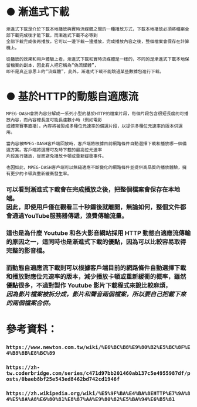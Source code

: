 # ● 漸進式下載
```
漸進式下載是介於下載本地播放與實時流媒體之間的一種播放方式，下載本地播放必須將檔案全部下載完成後才能下載，而漸進式下載不必等到
全部下載完成後再播放，它可以一邊下載一邊播放，完成播放內容之後，整個檔案會保存在計算機上。

從播放的效果和用戶體驗上看，漸進式下載和實時流媒體是一樣的，不同的是漸進式下載本地保留檔案的副本，因此有人把它稱為“偽流媒體”，
即不是真正意思上的“流媒體”，此外，漸進式下載不能跳過某些數據包進行下載。
```
# ● 基於HTTP的動態自適應流
```
MPEG-DASH會將內容分解成一系列小型的基於HTTP的檔案片段，每個片段包含很短長度的可播放內容，而內容總長度可能長達數小時（例如電影
或體育賽事直播）。內容將被製成多種位元速率的備選片段，以提供多種位元速率的版本供選用。

當內容被MPEG-DASH客戶端回放時，客戶端將根據目前網路條件自動選擇下載和播放哪一個備選方案。客戶端將選擇可及時下載的最高位元速率
片段進行播放，從而避免播放卡頓或重新緩衝事件。

也因如此，MPEG-DASH客戶端可以無縫適應不斷變化的網路條件並提供高品質的播放體驗，擁有更少的卡頓與重新緩衝發生率。
```
### 可以看到漸進式下載會在完成播放之後，把整個檔案會保存在本地端。<br>因此，即使用戶僅在觀看三十秒鐘後就離開，無論如何，整個文件都會通過YouTube服務器傳遞，浪費傳輸流量。
### 這也是為什麼 Youtube 和各大影音網站採用 HTTP 動態自適應流傳輸的原因之一，這同時也是漸進式下載的優點，因為可以比較容易取得完整的影音檔。
### 而動態自適應流下載則可以根據客戶端目前的網路條件自動選擇下載和播放對應位元速率的版本，減少播放卡頓或重新緩衝的概率，雖然優點很多，不過對製作 Youtube 影片下載程式來說比較麻煩，<br>*因為影片檔案被拆分成，影片和聲音兩個檔案，所以要自己把載下來的兩個檔案合併。*
# 參考資料：
### `https://www.newton.com.tw/wiki/%E6%BC%B8%E9%80%B2%E5%BC%8F%E4%B8%8B%E8%BC%89`
### `https://zh-tw.coderbridge.com/series/c471d97bb201460ab137c5e4955987df/posts/0baeb8bf25e543ed8462bd742cd1946f`
### `https://zh.wikipedia.org/wiki/%E5%9F%BA%E4%BA%8EHTTP%E7%9A%84%E5%8A%A8%E6%80%81%E8%87%AA%E9%80%82%E5%BA%94%E6%B5%81`
